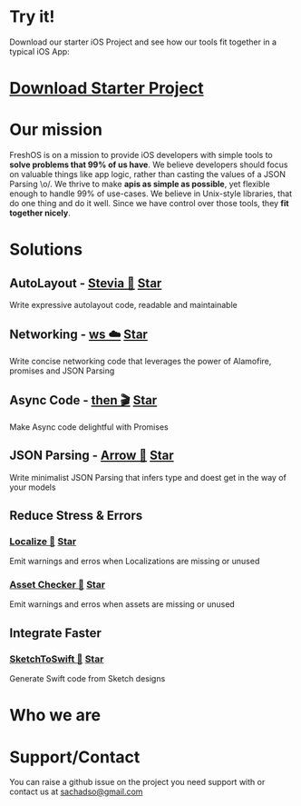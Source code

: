 # Try it!
Download our starter iOS Project and see how our tools fit together in a typical iOS App:
# <a class="github-button" href="https://github.com/freshOS/StarterProject/archive/master.zip" data-icon="octicon-cloud-download" data-style="mega" aria-label="Download freshOS/StarterProject on GitHub">Download Starter Project</a>

# Our mission
FreshOS is on a mission to provide iOS developers with simple tools to **solve problems that 99% of us have**.
We believe developers should focus on valuable things like app logic, rather than casting the values of a JSON Parsing \o/.
We thrive to make **apis as simple as possible**, yet flexible enough to handle 99% of use-cases.
We believe in Unix-style libraries, that do one thing and do it well.
Since we have control over those tools, they **fit together nicely**.

# Solutions

## AutoLayout - [Stevia 🍃](https://github.com/freshOS/Stevia) <a class="github-button" href="https://github.com/freshOS/Stevia" data-icon="octicon-star" data-style="mega" data-count-href="/freshOS/Stevia/stargazers" data-count-api="/repos/freshOS/Stevia#stargazers_count" data-count-aria-label="# stargazers on GitHub" aria-label="Star freshOS/Stevia on GitHub">Star</a>
Write expressive autolayout code, readable and maintainable

## Networking - [ws ☁️](https://github.com/freshOS/ws) <a class="github-button" href="https://github.com/freshOS/ws" data-icon="octicon-star" data-style="mega" data-count-href="/freshOS/ws/stargazers" data-count-api="/repos/freshOS/ws#stargazers_count" data-count-aria-label="# stargazers on GitHub" aria-label="Star freshOS/ws on GitHub">Star</a>
Write concise networking code that leverages the power of Alamofire, promises and JSON Parsing

## Async Code - [then 🎬](https://github.com/freshOS/then) <a class="github-button" href="https://github.com/freshOS/then" data-icon="octicon-star" data-style="mega" data-count-href="/freshOS/then/stargazers" data-count-api="/repos/freshOS/then#stargazers_count" data-count-aria-label="# stargazers on GitHub" aria-label="Star freshOS/then on GitHub">Star</a>
Make Async code delightful with Promises

## JSON Parsing - [Arrow 🏹](https://github.com/freshOS/Arrow) <a class="github-button" href="https://github.com/freshOS/Arrow" data-icon="octicon-star" data-style="mega" data-count-href="/freshOS/Arrow/stargazers" data-count-api="/repos/freshOS/Arrow#stargazers_count" data-count-aria-label="# stargazers on GitHub" aria-label="Star freshOS/Arrow on GitHub">Star</a>
Write minimalist JSON Parsing that infers type and doest get in the way of your models

## Reduce Stress & Errors

### [Localize 🏁](https://github.com/freshOS/Localize) <a class="github-button" href="https://github.com/freshOS/Localize" data-icon="octicon-star" data-style="mega" data-count-href="/freshOS/Localize/stargazers" data-count-api="/repos/freshOS/Localize#stargazers_count" data-count-aria-label="# stargazers on GitHub" aria-label="Star freshOS/Localize on GitHub">Star</a>
Emit warnings and erros when Localizations are missing or unused

### [Asset Checker 👮](https://github.com/s4cha/AssetChecker) <a class="github-button" href="https://github.com/s4cha/AssetChecker" data-icon="octicon-star" data-style="mega" data-count-href="/s4cha/AssetChecker/stargazers" data-count-api="/repos/s4cha/AssetChecker#stargazers_count" data-count-aria-label="# stargazers on GitHub" aria-label="Star s4cha/AssetChecker on GitHub">Star</a>
Emit warnings and erros when assets are missing or unused

## Integrate Faster

### [SketchToSwift 📲](https://github.com/freshOS/SketchToSwift) <a class="github-button" href="https://github.com/freshOS/SketchToSwift" data-icon="octicon-star" data-style="mega" data-count-href="/freshOS/SketchToSwift/stargazers" data-count-api="/repos/freshOS/SketchToSwift#stargazers_count" data-count-aria-label="# stargazers on GitHub" aria-label="Star freshOS/SketchToSwift on GitHub">Star</a>
Generate Swift code from Sketch designs 

# Who we are

<div class="github-card" data-github="s4cha" data-width="400" data-height="150" data-theme="default"></div>
<script src="//cdn.jsdelivr.net/github-cards/latest/widget.js"></script>
<div class="github-card" data-github="maxkonovalov" data-width="400" data-height="150" data-theme="default"></div>
<script src="//cdn.jsdelivr.net/github-cards/latest/widget.js"></script>


# Support/Contact
You can raise a github issue on the project you need support with or contact us at [sachadso@gmail.com](sachadso@gmail.com)

<!-- Place this tag in your head or just before your close body tag. -->
<script async defer src="https://buttons.github.io/buttons.js"></script>
